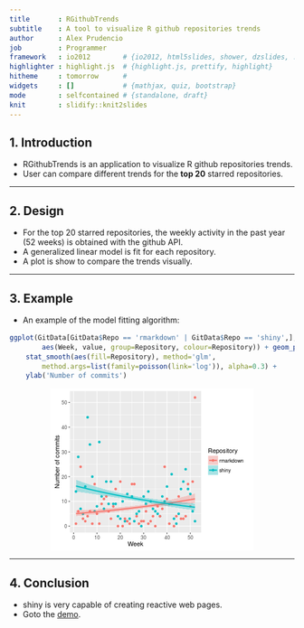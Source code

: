 ```yaml
---
title       : RGithubTrends
subtitle    : A tool to visualize R github repositories trends
author      : Alex Prudencio
job         : Programmer
framework   : io2012        # {io2012, html5slides, shower, dzslides, ...}
highlighter : highlight.js  # {highlight.js, prettify, highlight}
hitheme     : tomorrow      # 
widgets     : []            # {mathjax, quiz, bootstrap}
mode        : selfcontained # {standalone, draft}
knit        : slidify::knit2slides
---
```



## 1. Introduction

  - RGithubTrends is an application to visualize R github repositories trends.
  - User can compare different trends for the **top 20** starred repositories.

---

## 2. Design

  - For the top 20 starred repositories, the weekly activity in the past year (52 weeks) is obtained with the github API.
  - A generalized linear model is fit for each repository.
  - A plot is show to compare the trends visually.

---

## 3. Example

  - An example of the model fitting algorithm:

```r
ggplot(GitData[GitData$Repo == 'rmarkdown' | GitData$Repo == 'shiny',],
        aes(Week, value, group=Repository, colour=Repository)) + geom_point() +
    stat_smooth(aes(fill=Repository), method='glm',
        method.args=list(family=poisson(link='log')), alpha=0.3) +
    ylab('Number of commits')
```

<img src="assets/fig/unnamed-chunk-2-1.png" title="plot of chunk unnamed-chunk-2" alt="plot of chunk unnamed-chunk-2" style="display: block; margin: auto;" />

---

## 4. Conclusion

  - shiny is very capable of creating reactive web pages.
  - Goto the [demo](http://apruden.shinyapps.io/RGithubTrends/).
